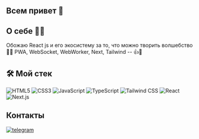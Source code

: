 ## Всем привет 👋

## О себе 👨‍💻

Обожаю React js и его экосистему за то, что можно творить волшебство🧙😊
PWA, WebSocket, WebWorker, Next, Tailwind -- 👍💪

## 🛠️ Мой стек

![HTML5](https://img.shields.io/badge/HTML5-Expert-E34F26?style=for-the-badge&logo=html5&logoColor=white)
![CSS3](https://img.shields.io/badge/CSS3-Expert-1572B6?style=for-the-badge&logo=css3&logoColor=white)
![JavaScript](https://img.shields.io/badge/JavaScript-Expert-F7DF1E?style=for-the-badge&logo=javascript&logoColor=black)
![TypeScript](https://img.shields.io/badge/TypeScript-Expert-007ACC?style=for-the-badge&logo=typescript&logoColor=white)
![Tailwind CSS](https://img.shields.io/badge/Tailwind_CSS-Expert-38B2AC?style=for-the-badge&logo=tailwind-css&logoColor=white)
![React](https://img.shields.io/badge/React-Expert-61DAFB?style=for-the-badge&logo=react)
![Next.js](https://img.shields.io/badge/Next.js-Expert-000000?style=for-the-badge&logo=nextdotjs&logoColor=white)

## Контакты

[![telegram](https://img.shields.io/badge/Telegram-0077B5?style=for-the-badge)](https://t.me/RomanN8322)
